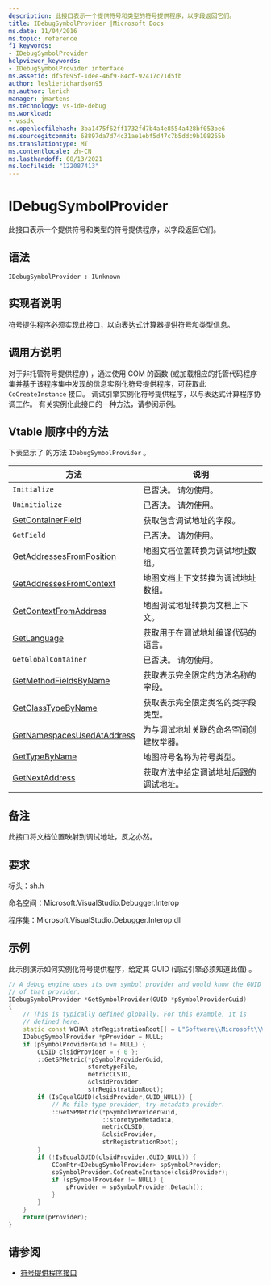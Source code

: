 ```yaml
---
description: 此接口表示一个提供符号和类型的符号提供程序，以字段返回它们。
title: IDebugSymbolProvider |Microsoft Docs
ms.date: 11/04/2016
ms.topic: reference
f1_keywords:
- IDebugSymbolProvider
helpviewer_keywords:
- IDebugSymbolProvider interface
ms.assetid: df5f095f-1dee-46f9-84cf-92417c71d5fb
author: leslierichardson95
ms.author: lerich
manager: jmartens
ms.technology: vs-ide-debug
ms.workload:
- vssdk
ms.openlocfilehash: 3ba1475f62ff1732fd7b4a4e8554a428bf053be6
ms.sourcegitcommit: 68897da7d74c31ae1ebf5d47c7b5ddc9b108265b
ms.translationtype: MT
ms.contentlocale: zh-CN
ms.lasthandoff: 08/13/2021
ms.locfileid: "122087413"
---
```

# <a name="idebugsymbolprovider"></a>IDebugSymbolProvider
此接口表示一个提供符号和类型的符号提供程序，以字段返回它们。

## <a name="syntax"></a>语法

```
IDebugSymbolProvider : IUnknown
```

## <a name="notes-for-implementers"></a>实现者说明
符号提供程序必须实现此接口，以向表达式计算器提供符号和类型信息。

## <a name="notes-for-callers"></a>调用方说明
对于非托管符号提供程序) ，通过使用 COM 的函数 (或加载相应的托管代码程序集并基于该程序集中发现的信息实例化符号提供程序，可获取此 `CoCreateInstance` 接口。 调试引擎实例化符号提供程序，以与表达式计算程序协调工作。 有关实例化此接口的一种方法，请参阅示例。

## <a name="methods-in-vtable-order"></a>Vtable 顺序中的方法
下表显示了 的方法 `IDebugSymbolProvider` 。

|方法|说明|
|------------|-----------------|
|`Initialize`|已否决。 请勿使用。|
|`Uninitialize`|已否决。 请勿使用。|
|[GetContainerField](../../../extensibility/debugger/reference/idebugsymbolprovider-getcontainerfield.md)|获取包含调试地址的字段。|
|`GetField`|已否决。 请勿使用。|
|[GetAddressesFromPosition](../../../extensibility/debugger/reference/idebugsymbolprovider-getaddressesfromposition.md)|地图文档位置转换为调试地址数组。|
|[GetAddressesFromContext](../../../extensibility/debugger/reference/idebugsymbolprovider-getaddressesfromcontext.md)|地图文档上下文转换为调试地址数组。|
|[GetContextFromAddress](../../../extensibility/debugger/reference/idebugsymbolprovider-getcontextfromaddress.md)|地图调试地址转换为文档上下文。|
|[GetLanguage](../../../extensibility/debugger/reference/idebugsymbolprovider-getlanguage.md)|获取用于在调试地址编译代码的语言。|
|`GetGlobalContainer`|已否决。 请勿使用。|
|[GetMethodFieldsByName](../../../extensibility/debugger/reference/idebugsymbolprovider-getmethodfieldsbyname.md)|获取表示完全限定的方法名称的字段。|
|[GetClassTypeByName](../../../extensibility/debugger/reference/idebugsymbolprovider-getclasstypebyname.md)|获取表示完全限定类名的类字段类型。|
|[GetNamespacesUsedAtAddress](../../../extensibility/debugger/reference/idebugsymbolprovider-getnamespacesusedataddress.md)|为与调试地址关联的命名空间创建枚举器。|
|[GetTypeByName](../../../extensibility/debugger/reference/idebugsymbolprovider-gettypebyname.md)|地图符号名称为符号类型。|
|[GetNextAddress](../../../extensibility/debugger/reference/idebugsymbolprovider-getnextaddress.md)|获取方法中给定调试地址后跟的调试地址。|

## <a name="remarks"></a>备注
此接口将文档位置映射到调试地址，反之亦然。

## <a name="requirements"></a>要求
标头：sh.h

命名空间：Microsoft.VisualStudio.Debugger.Interop

程序集：Microsoft.VisualStudio.Debugger.Interop.dll

## <a name="example"></a>示例
此示例演示如何实例化符号提供程序，给定其 GUID (调试引擎必须知道此值) 。

```cpp
// A debug engine uses its own symbol provider and would know the GUID
// of that provider.
IDebugSymbolProvider *GetSymbolProvider(GUID *pSymbolProviderGuid)
{
    // This is typically defined globally. For this example, it is
    // defined here.
    static const WCHAR strRegistrationRoot[] = L"Software\\Microsoft\\VisualStudio\\8.0Exp";
    IDebugSymbolProvider *pProvider = NULL;
    if (pSymbolProviderGuid != NULL) {
        CLSID clsidProvider = { 0 };
        ::GetSPMetric(*pSymbolProviderGuid,
                      storetypeFile,
                      metricCLSID,
                      &clsidProvider,
                      strRegistrationRoot);
        if (IsEqualGUID(clsidProvider,GUID_NULL)) {
            // No file type provider, try metadata provider.
            ::GetSPMetric(*pSymbolProviderGuid,
                          ::storetypeMetadata,
                          metricCLSID,
                          &clsidProvider,
                          strRegistrationRoot);
        }
        if (!IsEqualGUID(clsidProvider,GUID_NULL)) {
            CComPtr<IDebugSymbolProvider> spSymbolProvider;
            spSymbolProvider.CoCreateInstance(clsidProvider);
            if (spSymbolProvider != NULL) {
                pProvider = spSymbolProvider.Detach();
            }
        }
    }
    return(pProvider);
}
```

## <a name="see-also"></a>请参阅
- [符号提供程序接口](../../../extensibility/debugger/reference/symbol-provider-interfaces.md)
